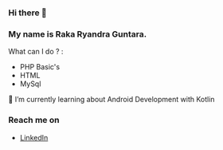 ### Hi there 👋

### My name is Raka Ryandra Guntara.

What can I do ? :
- PHP Basic's
- HTML
- MySql

🌱 I’m currently learning about Android Development with Kotlin

### Reach me on
- <a href="https://www.linkedin.com/in/raka-ryandra-guntara-b23698227">LinkedIn</a>


